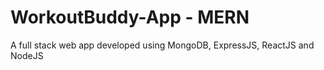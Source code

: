 # WorkoutBuddy-App - MERN
A full stack web app developed using MongoDB, ExpressJS, ReactJS and NodeJS
